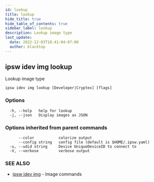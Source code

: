 ```yaml
---
id: lookup
title: lookup
hide_title: true
hide_table_of_contents: true
sidebar_label: lookup
description: Lookup image type
last_update:
  date: 2022-12-03T18:41:04-07:00
  author: blacktop
---
```

## ipsw idev img lookup

Lookup image type

```
ipsw idev img lookup [Developer|Cryptex] [flags]
```

### Options

```
  -h, --help   help for lookup
  -j, --json   Display images as JSON
```

### Options inherited from parent commands

```
      --color           colorize output
      --config string   config file (default is $HOME/.ipsw.yaml)
  -u, --udid string     Device UniqueDeviceID to connect to
  -V, --verbose         verbose output
```

### SEE ALSO

* [ipsw idev img](/docs/cli/ipsw/idev/img)	 - Image commands


